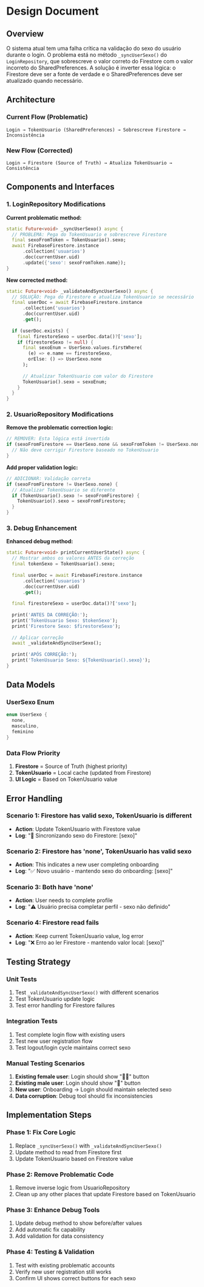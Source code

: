 # Design Document

## Overview

O sistema atual tem uma falha crítica na validação do sexo do usuário durante o login. O problema está no método `_syncUserSexo()` do `LoginRepository`, que sobrescreve o valor correto do Firestore com o valor incorreto do SharedPreferences. A solução é inverter essa lógica: o Firestore deve ser a fonte de verdade e o SharedPreferences deve ser atualizado quando necessário.

## Architecture

### Current Flow (Problematic)
```
Login → TokenUsuario (SharedPreferences) → Sobrescreve Firestore → Inconsistência
```

### New Flow (Corrected)
```
Login → Firestore (Source of Truth) → Atualiza TokenUsuario → Consistência
```

## Components and Interfaces

### 1. LoginRepository Modifications

**Current problematic method:**
```dart
static Future<void> _syncUserSexo() async {
  // PROBLEMA: Pega do TokenUsuario e sobrescreve Firestore
  final sexoFromToken = TokenUsuario().sexo;
  await FirebaseFirestore.instance
      .collection('usuarios')
      .doc(currentUser.uid)
      .update({'sexo': sexoFromToken.name});
}
```

**New corrected method:**
```dart
static Future<void> _validateAndSyncUserSexo() async {
  // SOLUÇÃO: Pega do Firestore e atualiza TokenUsuario se necessário
  final userDoc = await FirebaseFirestore.instance
      .collection('usuarios')
      .doc(currentUser.uid)
      .get();
      
  if (userDoc.exists) {
    final firestoreSexo = userDoc.data()?['sexo'];
    if (firestoreSexo != null) {
      final sexoEnum = UserSexo.values.firstWhere(
        (e) => e.name == firestoreSexo,
        orElse: () => UserSexo.none
      );
      
      // Atualizar TokenUsuario com valor do Firestore
      TokenUsuario().sexo = sexoEnum;
    }
  }
}
```

### 2. UsuarioRepository Modifications

**Remove the problematic correction logic:**
```dart
// REMOVER: Esta lógica está invertida
if (sexoFromFirestore == UserSexo.none && sexoFromToken != UserSexo.none) {
  // Não deve corrigir Firestore baseado no TokenUsuario
}
```

**Add proper validation logic:**
```dart
// ADICIONAR: Validação correta
if (sexoFromFirestore != UserSexo.none) {
  // Atualizar TokenUsuario se diferente
  if (TokenUsuario().sexo != sexoFromFirestore) {
    TokenUsuario().sexo = sexoFromFirestore;
  }
}
```

### 3. Debug Enhancement

**Enhanced debug method:**
```dart
static Future<void> printCurrentUserState() async {
  // Mostrar ambos os valores ANTES da correção
  final tokenSexo = TokenUsuario().sexo;
  
  final userDoc = await FirebaseFirestore.instance
      .collection('usuarios')
      .doc(currentUser.uid)
      .get();
      
  final firestoreSexo = userDoc.data()?['sexo'];
  
  print('ANTES DA CORREÇÃO:');
  print('TokenUsuario Sexo: $tokenSexo');
  print('Firestore Sexo: $firestoreSexo');
  
  // Aplicar correção
  await _validateAndSyncUserSexo();
  
  print('APÓS CORREÇÃO:');
  print('TokenUsuario Sexo: ${TokenUsuario().sexo}');
}
```

## Data Models

### UserSexo Enum
```dart
enum UserSexo {
  none,
  masculino,
  feminino
}
```

### Data Flow Priority
1. **Firestore** = Source of Truth (highest priority)
2. **TokenUsuario** = Local cache (updated from Firestore)
3. **UI Logic** = Based on TokenUsuario value

## Error Handling

### Scenario 1: Firestore has valid sexo, TokenUsuario is different
- **Action**: Update TokenUsuario with Firestore value
- **Log**: "🔄 Sincronizando sexo do Firestore: [sexo]"

### Scenario 2: Firestore has 'none', TokenUsuario has valid sexo
- **Action**: This indicates a new user completing onboarding
- **Log**: "✅ Novo usuário - mantendo sexo do onboarding: [sexo]"

### Scenario 3: Both have 'none'
- **Action**: User needs to complete profile
- **Log**: "⚠️ Usuário precisa completar perfil - sexo não definido"

### Scenario 4: Firestore read fails
- **Action**: Keep current TokenUsuario value, log error
- **Log**: "❌ Erro ao ler Firestore - mantendo valor local: [sexo]"

## Testing Strategy

### Unit Tests
1. Test `_validateAndSyncUserSexo()` with different scenarios
2. Test TokenUsuario update logic
3. Test error handling for Firestore failures

### Integration Tests
1. Test complete login flow with existing users
2. Test new user registration flow
3. Test logout/login cycle maintains correct sexo

### Manual Testing Scenarios
1. **Existing female user**: Login should show "👰‍♀️" button
2. **Existing male user**: Login should show "🤵" button
3. **New user**: Onboarding → Login should maintain selected sexo
4. **Data corruption**: Debug tool should fix inconsistencies

## Implementation Steps

### Phase 1: Fix Core Logic
1. Replace `_syncUserSexo()` with `_validateAndSyncUserSexo()`
2. Update method to read from Firestore first
3. Update TokenUsuario based on Firestore value

### Phase 2: Remove Problematic Code
1. Remove inverse logic from UsuarioRepository
2. Clean up any other places that update Firestore based on TokenUsuario

### Phase 3: Enhance Debug Tools
1. Update debug method to show before/after values
2. Add automatic fix capability
3. Add validation for data consistency

### Phase 4: Testing & Validation
1. Test with existing problematic accounts
2. Verify new user registration still works
3. Confirm UI shows correct buttons for each sexo